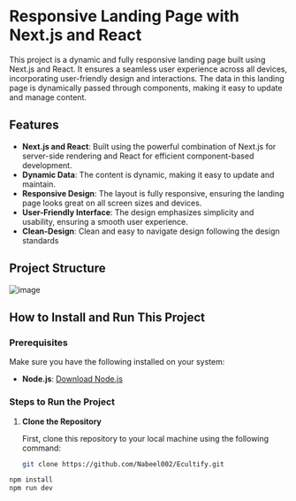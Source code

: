 # Responsive Landing Page with Next.js and React

This project is a dynamic and fully responsive landing page built using Next.js and React. It ensures a seamless user experience across all devices, incorporating user-friendly design and interactions. The data in this landing page is dynamically passed through components, making it easy to update and manage content.

## Features

- **Next.js and React**: Built using the powerful combination of Next.js for server-side rendering and React for efficient component-based development.
- **Dynamic Data**: The content is dynamic, making it easy to update and maintain.
- **Responsive Design**: The layout is fully responsive, ensuring the landing page looks great on all screen sizes and devices.
- **User-Friendly Interface**: The design emphasizes simplicity and usability, ensuring a smooth user experience.
- **Clean-Design**: Clean and easy to navigate design following the design standards


## Project Structure

![image](https://github.com/user-attachments/assets/4f3d56d8-052a-4007-9714-a8030fe406b2)


## How to Install and Run This Project

### Prerequisites

Make sure you have the following installed on your system:

- **Node.js**: [Download Node.js](https://nodejs.org/)

### Steps to Run the Project

1. **Clone the Repository**

   First, clone this repository to your local machine using the following command:

   ```bash
   git clone https://github.com/Nabeel002/Ecultify.git
 ```bash
npm install
npm run dev







